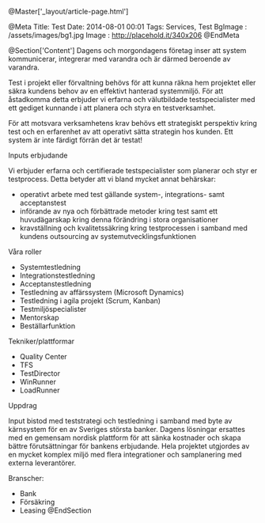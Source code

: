 @Master['_layout/article-page.html'] 

@Meta
Title: Test
Date: 2014-08-01 00:01
Tags: Services, Test
BgImage : /assets/images/bg1.jpg
Image : http://placehold.it/340x206
@EndMeta

@Section['Content']
Dagens och morgondagens
företag inser att system kommunicerar, integrerar med varandra och är därmed beroende av varandra.

Test i projekt eller förvaltning behövs för att kunna räkna hem projektet eller säkra kundens behov av en effektivt hanterad systemmiljö. För att åstadkomma detta erbjuder vi erfarna och välutbildade testspecialister med ett gediget kunnande i att planera och styra en testverksamhet.

För att motsvara verksamhetens krav behövs ett strategiskt perspektiv kring test och en erfarenhet av att operativt sätta strategin hos kunden. Ett system är inte färdigt förrän det är testat!

Inputs erbjudande

Vi erbjuder erfarna och certifierade testspecialister som planerar och styr er testprocess. Detta betyder att vi bland mycket annat behärskar:
* operativt arbete med test gällande system-, integrations- samt acceptanstest 
* införande av nya och förbättrade metoder kring test samt ett huvudägarskap kring denna förändring i stora organisationer
* kravställning och kvalitetssäkring kring testprocessen i samband med kundens outsourcing av systemutvecklingsfunktionen 

Våra roller

* Systemtestledning
* Integrationstestledning
* Acceptanstestledning
* Testledning av affärssystem (Microsoft Dynamics)
* Testledning i agila projekt (Scrum, Kanban)
* Testmiljöspecialister
* Mentorskap
* Beställarfunktion

Tekniker/plattformar

* Quality Center
* TFS
* TestDirector
* WinRunner
* LoadRunner

Uppdrag

Input bistod med teststrategi och testledning i samband med byte av kärnsystem för en av Sveriges största banker. Dagens lösningar ersattes med en gemensam nordisk plattform för att sänka kostnader och skapa bättre förutsättningar för bankens erbjudande. Hela projektet utgjordes av en mycket komplex miljö med flera integrationer och samplanering med externa leverantörer.

Branscher:

* Bank 
* Försäkring
* Leasing
@EndSection
